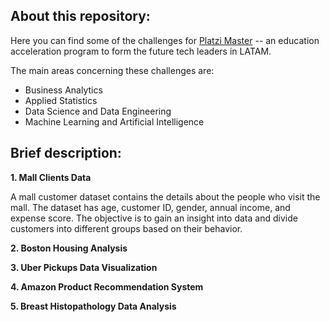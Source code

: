 <h2> About this repository: </h2>

Here you can find some of the challenges for [Platzi Master](https://platzi.com/blog/que-es-platzi-master/) -- an education acceleration program to form the future tech leaders in LATAM.

The main areas concerning these challenges are:

- Business Analytics
- Applied Statistics
- Data Science and Data Engineering
- Machine Learning and Artificial Intelligence

<h2> Brief description: </h2>

**1. Mall Clients Data**

A mall customer dataset contains the details about the people who visit the mall. The dataset has age, customer ID, gender, annual income, and expense score. The objective is to gain an insight into data and divide customers into different groups based on their behavior.

**2. Boston Housing Analysis**

**3. Uber Pickups Data Visualization**

**4. Amazon Product Recommendation System**

**5. Breast Histopathology Data Analysis**

